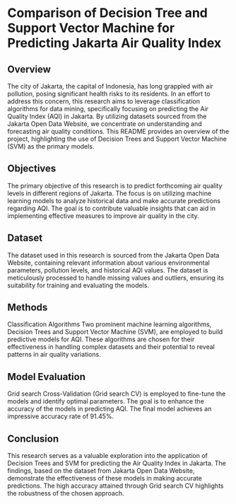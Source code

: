 # Comparison of Decision Tree and Support Vector Machine for Predicting Jakarta Air Quality Index 
## Overview
The city of Jakarta, the capital of Indonesia, has long grappled with air pollution, posing significant health risks to its residents. In an effort to address this concern, this research aims to leverage classification algorithms for data mining, specifically focusing on predicting the Air Quality Index (AQI) in Jakarta. By utilizing datasets sourced from the Jakarta Open Data Website, we concentrate on understanding and forecasting air quality conditions. This README provides an overview of the project, highlighting the use of Decision Trees and Support Vector Machine (SVM) as the primary models.

## Objectives
The primary objective of this research is to predict forthcoming air quality levels in different regions of Jakarta. The focus is on utilizing machine learning models to analyze historical data and make accurate predictions regarding AQI. The goal is to contribute valuable insights that can aid in implementing effective measures to improve air quality in the city.

## Dataset
The dataset used in this research is sourced from the Jakarta Open Data Website, containing relevant information about various environmental parameters, pollution levels, and historical AQI values. The dataset is meticulously processed to handle missing values and outliers, ensuring its suitability for training and evaluating the models.

## Methods
Classification Algorithms
Two prominent machine learning algorithms, Decision Trees and Support Vector Machine (SVM), are employed to build predictive models for AQI. These algorithms are chosen for their effectiveness in handling complex datasets and their potential to reveal patterns in air quality variations.

## Model Evaluation
Grid search Cross-Validation (Grid search CV) is employed to fine-tune the models and identify optimal parameters. The goal is to enhance the accuracy of the models in predicting AQI. The final model achieves an impressive accuracy rate of 91.45%.

## Conclusion
This research serves as a valuable exploration into the application of Decision Trees and SVM for predicting the Air Quality Index in Jakarta. The findings, based on the dataset from Jakarta Open Data Website, demonstrate the effectiveness of these models in making accurate predictions. The high accuracy attained through Grid search CV highlights the robustness of the chosen approach.
